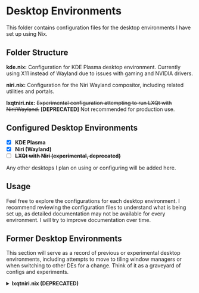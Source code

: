 # Desktop Environments

This folder contains configuration files for the desktop environments I have set up using Nix.

## Folder Structure

**kde.nix:**
Configuration for KDE Plasma desktop environment. Currently using X11 instead of Wayland due to issues with gaming and NVIDIA drivers.

**niri.nix:**
Configuration for the Niri Wayland compositor, including related utilities and portals.

**lxqtniri.nix:**
~~Experimental configuration attempting to run LXQt with Niri/Wayland.~~
**[DEPRECATED]** Not recommended for production use.

## Configured Desktop Environments

- [x] **KDE Plasma**
- [x] **Niri (Wayland)**
- [ ] ~~**LXQt with Niri (experimental, deprecated)**~~

Any other desktops I plan on using or configuring will be added here.

## Usage

Feel free to explore the configurations for each desktop environment. I recommend reviewing the configuration files to understand what is being set up, as detailed documentation may not be available for every environment. I will try to improve documentation over time.

## Former Desktop Environments

This section will serve as a record of previous or experimental desktop environments, including attempts to move to tiling window managers or when switching to other DEs for a change. Think of it as a graveyard of configs and experiments.

<details>
<summary><strong>lxqtniri.nix (DEPRECATED)</strong></summary>

~~Experimental configuration attempting to run LXQt with Niri/Wayland.~~
**[DEPRECATED]** Not recommended for production use.

</details>
